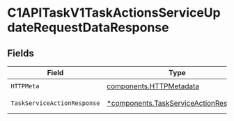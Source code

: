 # C1APITaskV1TaskActionsServiceUpdateRequestDataResponse


## Fields

| Field                                                                                         | Type                                                                                          | Required                                                                                      | Description                                                                                   |
| --------------------------------------------------------------------------------------------- | --------------------------------------------------------------------------------------------- | --------------------------------------------------------------------------------------------- | --------------------------------------------------------------------------------------------- |
| `HTTPMeta`                                                                                    | [components.HTTPMetadata](../../models/components/httpmetadata.md)                            | :heavy_check_mark:                                                                            | N/A                                                                                           |
| `TaskServiceActionResponse`                                                                   | [*components.TaskServiceActionResponse](../../models/components/taskserviceactionresponse.md) | :heavy_minus_sign:                                                                            | Successful response                                                                           |